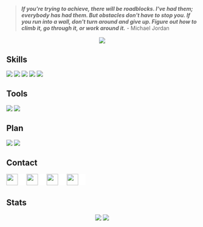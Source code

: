 > _**If you're trying to achieve, there will be roadblocks. I've had them; everybody has had them. But obstacles don't have to stop you. If you run into a wall, don't turn around and give up. Figure out how to climb it, go through it, or work around it.**_ - Michael Jordan

<!-- [![Typing SVG](https://readme-typing-svg.herokuapp.com?font=fira+code&color=%2300CCCC&center=true&vCenter=true&multiline=true&size=32&width=1200&height=130&lines=Hi+there+%F0%9F%91%8B;Welcome+to+my+Github+Profile;I'm+Yuran+-+a+Web+Developer)](https://git.io/typing-svg) -->

<p align="center">
	<img align="center" src="https://komarev.com/ghpvc/?username=yuran1811&style=flat-square&color=00CCCC">
</p>

## Skills

<img src="https://skill-icons-livid.vercel.app/icons?i=html,css,js,ts,cpp,python&gap=60" height="36" />

<img src="https://skill-icons-livid.vercel.app/icons?i=react,redux,tailwind,sass,bootstrap&gap=60" height="36" />

<img src="https://skill-icons-livid.vercel.app/icons?i=nextjs,qwik,express,nodejs,tauri&gap=60" height="36" />

<img src="https://skill-icons-livid.vercel.app/icons?i=firebase,supabase,mongo,sqlite,prisma&gap=60" height="36" />

<img src="https://skill-icons-livid.vercel.app/icons?i=latex,md&gap=60" height="36" />

## Tools

<img src="https://skill-icons-livid.vercel.app/icons?i=figma,ai,ps&gap=60" height="36" />

<img src="https://skill-icons-livid.vercel.app/icons?i=obsidian,notion,git,vscode&gap=60" height="36" />

## Plan

<img src="https://skill-icons-livid.vercel.app/icons?i=nest,graphql,docker,redis&gap=60" height="36" />

<img src="https://skill-icons-livid.vercel.app/icons?i=socketio,threejs,blender,opengl&gap=60" height="36" />

## Contact

<a href="https://www.linkedin.com/in/yuran-legends-6252b6222/"><img src="https://api.iconify.design/skill-icons:linkedin.svg" width="30" height="30"/></a> <img src="./src/_blank.png" width="15" height="30">
<a href="https://www.facebook.com/YuranLegends/"><img src="https://api.iconify.design/logos:facebook.svg" width="30" height="30"/></a> <img src="./src/_blank.png" width="15" height="30">
<a href="https://www.instagram.com/_yuranlegends_"><img src="https://api.iconify.design/skill-icons:instagram.svg" width="30" height="30"/></a> <img src="./src/_blank.png" width="15" height="30">
<a href="https://www.youtube.com/channel/UCLXNBb-jZRS_3o_itGGrGRA?view_as=subscriber"><img src="https://api.iconify.design/logos:youtube-icon.svg" width="30" height="30"/></a> <img src="./src/_blank.png" width="15" height="30">

## Stats

<div align="center">
	<img height="225" align="center" src="https://github-readme-stats-git-main-yurans-projects.vercel.app/api/top-langs/?username=yuran1811&layout=compact&theme=noctis_minimus&langs_count=10&hide=svg,shell,nwscript,cmake,pawn,makefile,procfile,batchfile,dockerfile,sdl,pascal,ejs,pov-ray%20sdl">
	<img height="225" align="center" src="https://github-readme-stats-git-main-yurans-projects.vercel.app/api?username=yuran1811&show_icons=true&theme=noctis_minimus&show=reviews,prs_merged,prs_merged_percentage">
</div>
